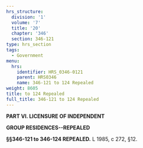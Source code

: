 ```yaml
---
hrs_structure:
  division: '1'
  volume: '7'
  title: '20'
  chapter: '346'
  section: 346-121
type: hrs_section
tags:
  - Government
menu:
  hrs:
    identifier: HRS_0346-0121
    parent: HRS0346
    name: 346-121 to 124 Repealed
weight: 8605
title: to 124 Repealed
full_title: 346-121 to 124 Repealed
---
```

**PART VI. LICENSURE OF INDEPENDENT**

**GROUP RESIDENCES--REPEALED**

**§§346-121 to 346-124 REPEALED.** L 1985, c 272, §12.